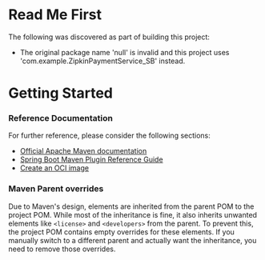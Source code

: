 # Read Me First
The following was discovered as part of building this project:

* The original package name 'null' is invalid and this project uses 'com.example.ZipkinPaymentService_SB' instead.

# Getting Started

### Reference Documentation
For further reference, please consider the following sections:

* [Official Apache Maven documentation](https://maven.apache.org/guides/index.html)
* [Spring Boot Maven Plugin Reference Guide](https://docs.spring.io/spring-boot/3.5.4/maven-plugin)
* [Create an OCI image](https://docs.spring.io/spring-boot/3.5.4/maven-plugin/build-image.html)

### Maven Parent overrides

Due to Maven's design, elements are inherited from the parent POM to the project POM.
While most of the inheritance is fine, it also inherits unwanted elements like `<license>` and `<developers>` from the parent.
To prevent this, the project POM contains empty overrides for these elements.
If you manually switch to a different parent and actually want the inheritance, you need to remove those overrides.

